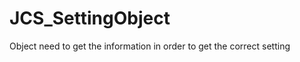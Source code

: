<div id="content-header">
  <h1>JCS_SettingObject</h1>
</div>

<p>
  Object need to get the information in order to
  get the correct setting
</p>

